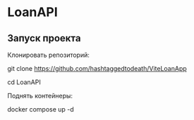 # LoanAPI

## Запуск проекта

Клонировать репозиторий:
   
git clone https://github.com/hashtaggedtodeath/ViteLoanApp
   
cd LoanAPI
   
Поднять контейнеры:

docker compose up -d

